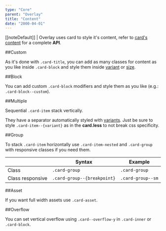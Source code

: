 ```yaml
---
type: "Core"
parent: "Overlay"
title: "Content"
date: "2000-04-01"
---
```


[[noteDefault]]
| Overlay uses card to style it's content, refer to [card's content](/core/card/content) for a complete **API**.

##Custom

As it's done with `.card-title`, you can add as many classes for content as you like inside `.card-block` and style them inside [variant](/core/card/option#variant) or [size](/core/card/option#size).

##Block

You can add custom `.card-block` modifiers and style them as you like (e.g.: `.card-block--custom`).

<script type="text/plain" class="language-markup">
  <div class="card card--overlay">
    <div class="card-design"></div>
    <div class="card-inner">
      <div class="btn btn-close" aria-label="Close"></div>
      <div class="card-content">

        <div class="card-block card-block--custom">
          <!-- content -->
        </div>

      </div>
    </div>
  </div>
</script>

<demo>
  <demovanilla src="vanilla/core/overlay/block">
  </demovanilla>
</demo>

##Multiple

Sequential `.card-item` stack vertically.

They have a separator automatically styled with [variants](/core/card/option#variant). Just be sure to style `.card-item--{variant}` as in the **card.less** to not break css specificity.

<script type="text/plain" class="language-markup">
  <div class="card card--overlay">
    <div class="card-design"></div>
    <div class="card-inner">
      <div class="btn btn-close" aria-label="Close"></div>
      <div class="card-content">

        <div class="card-block card-item">
          <!-- content -->
        </div>

        <div class="card-block card-item">
          <!-- content -->
        </div>
  
      </div>
    </div>
  </div>
</script>

<demo>
  <demovanilla src="vanilla/core/overlay/multiple">
  </demovanilla>
</demo>

##Group

To stack `.card-item` horizontally use `.card-item-nested` and `.card-group` with responsive classes if you need them. 

<div class="table--scroll">

|                         | Syntax                                    | Example                       |
| ----------------------- | ----------------------------------------- | ----------------------------- |
| Class                   | `.card-group`                           | `.card-group`                      |
| Class responsive        | `.card-group--{breakpoint}`              | `.card-group--sm`                   |

</div>

<script type="text/plain" class="language-markup">
  <div class="card card--overlay">
    <div class="card-design"></div>
    <div class="card-inner">
      <div class="btn btn-close" aria-label="Close"></div>
      <div class="card-content">

        <div class="card-item-nested card-item card-group">
          <div class="card-block card-item">
             <!-- content -->
          </div>
          <div class="card-block card-item">
             <!-- content -->
          </div>
        </div>
  
      </div>
    </div>
  </div>
</script>

<demo>
  <demovanilla src="vanilla/core/overlay/group">
  </demovanilla>
</demo>

##Asset

If you want full width assets use `.card-asset`.

<script type="text/plain" class="language-markup">
  <div class="card card--overlay">
    <div class="card-design"></div>
    <div class="card-inner">
      <div class="btn btn-close" aria-label="Close"></div>
      <div class="card-content">

        <div class="card-asset">
          <!-- content -->
        </div>

      </div>
    </div>
  </div>
</script>

<demo>
  <demovanilla src="vanilla/core/overlay/asset">
  </demovanilla>
</demo>

##Overflow

You can set vertical overflow using `.card--overflow-y` in `.card-inner` or `.card-block`.

<demo>
  <demovanilla src="vanilla/core/overlay/overflow-y">
  </demovanilla>
</demo>
